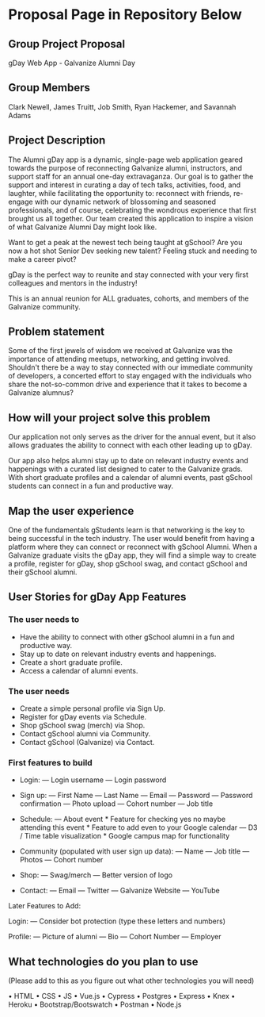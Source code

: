 # Proposal Page in Repository Below

## Group Project Proposal

gDay Web App - Galvanize Alumni Day

## Group Members

Clark Newell, James Truitt, Job Smith, Ryan Hackemer, and Savannah Adams

## Project Description

The Alumni gDay app is a dynamic, single-page web application geared towards the purpose of reconnecting Galvanize alumni, instructors, and support staff for an annual one-day extravaganza. Our goal is to gather the support and interest in curating a day of tech talks, activities, food, and laughter, while facilitating the opportunity to: reconnect with friends, re-engage with our dynamic network of blossoming and seasoned professionals, and of course, celebrating the wondrous experience that first brought us all together. Our team created this application to inspire a vision of what Galvanize Alumni Day might look like.

Want to get a peak at the newest tech being taught at gSchool? 
Are you now a hot shot Senior Dev seeking new talent? 
Feeling stuck and needing to make a career pivot? 

gDay is the perfect way to reunite and stay connected with your very first colleagues and mentors in the industry!

This is an annual reunion for ALL graduates, cohorts, and members of the Galvanize community.

## Problem statement

Some of the first jewels of wisdom we received at Galvanize was the importance of attending meetups, networking, and getting involved. Shouldn't there be a way to stay connected with our immediate community of developers, a concerted effort to stay engaged with the individuals who share the not-so-common drive and experience that it takes to become a Galvanize alumnus?

## How will your project solve this problem

Our application not only serves as the driver for the annual event, but it also allows graduates the ability to connect with each other leading up to gDay.

Our app also helps alumni stay up to date on relevant industry events and happenings with a curated list designed to cater to the Galvanize grads. With short graduate profiles and a calendar of alumni events, past gSchool students can connect in a fun and productive way.

## Map the user experience

One of the fundamentals gStudents learn is that networking is the key to being successful in the tech industry.  The user would benefit from having a platform where they can connect or reconnect with gSchool Alumni.  When a Galvanize graduate visits the gDay app, they will find a simple way to create a profile, register for gDay, shop gSchool swag, and contact gSchool and their gSchool alumni.

## User Stories for gDay App Features

### The user needs to

* Have the ability to connect with other gSchool alumni in a fun and productive way.
* Stay up to date on relevant industry events and happenings.
* Create a short graduate profile.
* Access a calendar of alumni events.

### The user needs

* Create a simple personal profile via Sign Up.
* Register for gDay events via Schedule.
* Shop gSchool swag (merch) via Shop.
* Contact gSchool alumni via Community.
* Contact gSchool (Galvanize) via Contact.

### First features to build

* Login:
    — Login username
    — Login password

* Sign up:
    — First Name
    — Last Name
    — Email
    — Password
    — Password confirmation
    — Photo upload
    — Cohort number
    — Job title

* Schedule:
    — About event
      * Feature for checking yes no maybe attending this event
      * Feature to add even to your Google calendar
    — D3 / Time table visualization 
      * Google campus map for functionality

* Community (populated with user sign up data):
    — Name
    — Job title
    — Photos
    — Cohort number

* Shop:
    — Swag/merch
    — Better version of logo

* Contact:
    — Email
    — Twitter
    — Galvanize Website
    — YouTube

Later Features to Add:

Login:
    — Consider bot protection (type these letters and numbers)

Profile:
    — Picture of alumni
    — Bio
    — Cohort Number
    — Employer

## What technologies do you plan to use

(Please add to this as you figure out what other technologies you will need)

• HTML • CSS • JS • Vue.js • Cypress • Postgres • Express • Knex • Heroku
• Bootstrap/Bootswatch • Postman • Node.js
